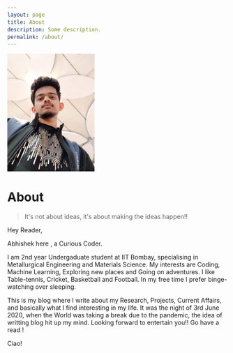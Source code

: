 ```yaml
---
layout: page
title: About
description: Some description.
permalink: /about/
---
```


<img class="img-rounded" src="/assets/img/uploads/profile.png" alt="Abhishek Pai Angle" width="200">

# About

> It's not about ideas, it's about making the ideas happen!!

Hey Reader, 

Abhishek here , a Curious Coder.

I am 2nd year Undergaduate student at IIT Bombay, specialising in Metallurgical Engineering and Materials Science. My interests are Coding, Machine Learning, Exploring new places and Going on adventures. I like Table-tennis, Cricket, Basketball and Football. In my free time I prefer binge-watching over sleeping. 

This is my blog where I write about my Research, Projects, Current Affairs, and basically what I find interesting in my life. It was the night of 3rd June 2020, when the World was taking a break due to the pandemic, the idea of writting blog hit up my mind. Looking forward to entertain you!! Go have a read !

Ciao!